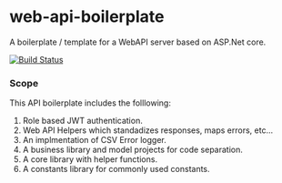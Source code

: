 # web-api-boilerplate

A boilerplate / template for a WebAPI server based on ASP.Net core.

[![Build Status](https://dev.azure.com/kolappannathan/Web%20API%20Boilerplate/_apis/build/status/kolappannathan.web-api-boilerplate?branchName=master)](https://dev.azure.com/kolappannathan/Web%20API%20Boilerplate/_build/latest?definitionId=2?branchName=master)

### Scope

This API boilerplate includes the folllowing:

1. Role based JWT authentication.
2. Web API Helpers which standadizes responses, maps errors, etc...
3. An implmentation of CSV Error logger.
4. A business library and model projects for code separation.
5. A core library with helper functions.
6. A constants library for commonly used constants.
